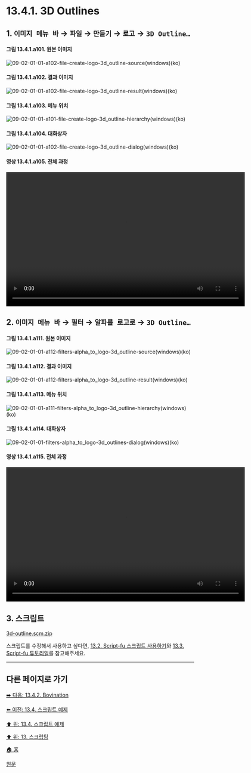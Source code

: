 # 13.4.1. 3D Outlines

## 1. `이미지 메뉴 바` → `파일` → `만들기` → `로고` → `3D Outline…`

#### 그림 13.4.1.a101. 원본 이미지
![09-02-01-01-a102-file-create-logo-3d_outline-source(windows)(ko)](https://github.com/wonder13662/gimp/assets/15767104/dee0219a-0e6a-4c2a-91e7-43e2c72783f9)

#### 그림 13.4.1.a102. 결과 이미지
![09-02-01-01-a102-file-create-logo-3d_outline-result(windows)(ko)](https://github.com/wonder13662/gimp/assets/15767104/74607baf-5ba2-40b7-bada-dda532eac05c)

#### 그림 13.4.1.a103. 메뉴 위치
![09-02-01-01-a101-file-create-logo-3d_outline-hierarchy(windows)(ko)](https://github.com/wonder13662/gimp/assets/15767104/f3b50423-afe9-4f3c-abf6-743d71c95bba)

#### 그림 13.4.1.a104. 대화상자
![09-02-01-01-a102-file-create-logo-3d_outline-dialog(windows)(ko)](https://github.com/wonder13662/gimp/assets/15767104/4e63ac9a-b5fd-4e45-ad89-c620eb30dcb3)

#### 영상 13.4.1.a105. 전체 과정
<video controls="controls" width="640" height="360" src="https://github.com/wonder13662/gimp/assets/15767104/2b1513fa-018f-4db0-96e1-01872e3d419b"></video>

## 2. `이미지 메뉴 바` → `필터` → `알파를 로고로` → `3D Outline…`

#### 그림 13.4.1.a111. 원본 이미지
![09-02-01-01-a112-filters-alpha_to_logo-3d_outline-source(windows)(ko)](https://github.com/wonder13662/gimp/assets/15767104/48f78dcc-99ee-43fb-84e6-4e712ffbad85)

#### 그림 13.4.1.a112. 결과 이미지
![09-02-01-01-a112-filters-alpha_to_logo-3d_outline-result(windows)(ko)](https://github.com/wonder13662/gimp/assets/15767104/d93efd52-fa2c-4fb5-8280-64ac95a73054)

#### 그림 13.4.1.a113. 메뉴 위치
![09-02-01-01-a111-filters-alpha_to_logo-3d_outline-hierarchy(windows)(ko)](https://github.com/wonder13662/gimp/assets/15767104/357d97e0-42bc-4e84-8d1a-b0db99dc8e3f)

#### 그림 13.4.1.a114. 대화상자
![09-02-01-01-filters-alpha_to_logo-3d_outlines-dialog(windows)(ko)](https://github.com/wonder13662/gimp/assets/15767104/3dda7bfe-bde0-46e0-ba13-083ae606882f)

#### 영상 13.4.1.a115. 전체 과정
<video controls="controls" width="640" height="360" src="https://github.com/wonder13662/gimp/assets/15767104/6f0e7420-543d-4e47-bab5-ad0bfca5e140"></video>

## 3. 스크립트
[3d-outline.scm.zip](https://github.com/wonder13662/gimp/files/14737320/3d-outline.scm.zip)

스크립트를 수정해서 사용하고 싶다면, [13.2. Script-fu 스크립트 사용하기](./13-02-00-using-script-fu-scripts.md)와 [13.3. Script-fu 튜토리얼](./13-03-00-a-script-fu-tutorial.md)를 참고해주세요.

***

## 다른 페이지로 가기
[➡️ 다음: 13.4.2. Bovination](./13-04-02-bovination.md)

[⬅️ 이전: 13.4. 스크립트 예제](./13-04-00-script_examples.md)

[⬆️ 위: 13.4. 스크립트 예제](./13-04-00-script_examples.md)

[⬆️ 위: 13. 스크립팅](./13-00-scripting.md)

[🏠 홈](./00-home.md)

[원문](https://docs.gimp.org/2.10/ko/gimp-using-text.html#idm7428)
